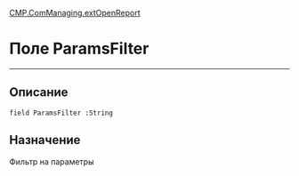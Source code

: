 ﻿---
Link: CMP.ComManaging.extOpenReport.@ParamsFilter
---

<!---  Навигация
[Имя проекта](#) :
-->
[CMP.ComManaging.extOpenReport](Default)

# Поле ParamsFilter
---

## Описание

    field ParamsFilter :String

<!--
## Аргументы{#Args}

### Аргумент1

Описание аргумента 1
-->

## Назначение

Фильтр на параметры

<!--
## Пример

    ParamsFilter...
-->

